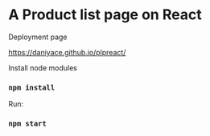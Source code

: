 # A Product list page on React

Deployment page

https://daniyace.github.io/plpreact/

Install node modules 

### `npm install`

Run:

### `npm start`
